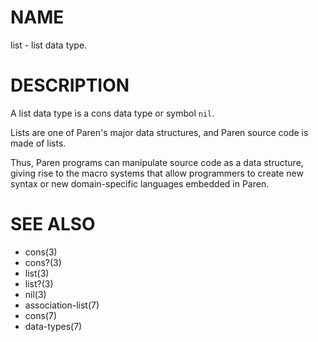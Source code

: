 # NAME
list - list data type.

# DESCRIPTION
A list data type is a cons data type or symbol `nil`.

Lists are one of Paren's major data structures, and Paren source code is made of lists.

Thus, Paren programs can manipulate source code as a data structure, giving rise to the macro systems that allow programmers to create new syntax or new domain-specific languages embedded in Paren.

# SEE ALSO
- cons(3)
- cons?(3)
- list(3)
- list?(3)
- nil(3)
- association-list(7)
- cons(7)
- data-types(7)
